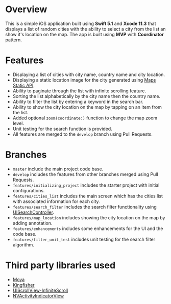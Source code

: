 # Overview

This is a simple iOS application built using **Swift 5.1** and **Xcode 11.3** that displays a list of random cities with the ability to select a city from the list an show it's location on the map. The app is built using **MVP** with **Coordinator** pattern.  

# Features
-  Displaying a list of cities with city name, country name and city location.
- Displaying a static location image for the city generated using [Maps Static API](https://developers.google.com/maps/documentation/maps-static/intro).
- Ability to paginate through the list with infinite scrolling feature.
- Sorting the list alphabetically by the city name then the country name.
- Ability to filter the list by entering a keyword in the search bar.
- Ability to show the city location on the map by tapping on an item from the list.
- Added optional `zoom(coordinate:)` function to change the map zoom level.
- Unit testing for the search function is provided.
- All features are merged to the `develop` branch using Pull Requests.  

# Branches
- `master` include the main project code base.
- `develop` includes the features from other branches merged using Pull Requests.
- `features/initializing_project` includes the starter project with initial configurations.
- `features/cities_list` includes the main screen which has the cities list with associated information for each city.
- `features/search_filter` includes the search filter functionality using [UISearchController](https://developer.apple.com/documentation/uikit/uisearchcontroller).
- `features/map_location` includes showing the city location on the map by adding annotation.
- `features/enhancements` includes some enhancements for the UI and the code base.
- `features/filter_unit_test` includes unit testing for the search filter algorithm.

# Third party libraries used
- [Moya](https://github.com/Moya/Moya)
- [Kingfisher](https://github.com/onevcat/Kingfisher)
- [UIScrollView-InfiniteScroll](https://github.com/pronebird/UIScrollView-InfiniteScroll)
- [NVActivityIndicatorView](https://github.com/ninjaprox/NVActivityIndicatorView)

